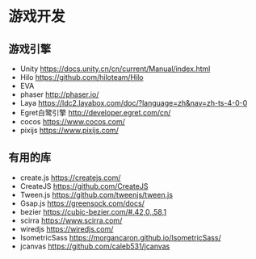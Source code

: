 # 游戏开发

## 游戏引擎  

- Unity https://docs.unity.cn/cn/current/Manual/index.html
- Hilo https://github.com/hiloteam/Hilo
- EVA 
- phaser http://phaser.io/
- Laya https://ldc2.layabox.com/doc/?language=zh&nav=zh-ts-4-0-0
- Egret白鹭引擎 http://developer.egret.com/cn/
- cocos https://www.cocos.com/
- pixijs https://www.pixijs.com/

## 有用的库

- create.js https://createjs.com/
- CreateJS https://github.com/CreateJS
- Tween.js https://github.com/tweenjs/tween.js
- Gsap.js https://greensock.com/docs/
- bezier https://cubic-bezier.com/#.42,0,.58,1
- scirra https://www.scirra.com/
- wiredjs https://wiredjs.com/
- IsometricSass https://morgancaron.github.io/IsometricSass/
- jcanvas https://github.com/caleb531/jcanvas